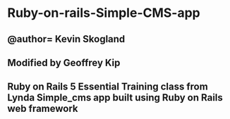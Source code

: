 # Ruby-on-rails-Simple-CMS-app
## @author= Kevin Skogland 
## Modified by Geoffrey Kip 
## Ruby on Rails 5 Essential Training class from Lynda Simple_cms app built using Ruby on Rails web framework
